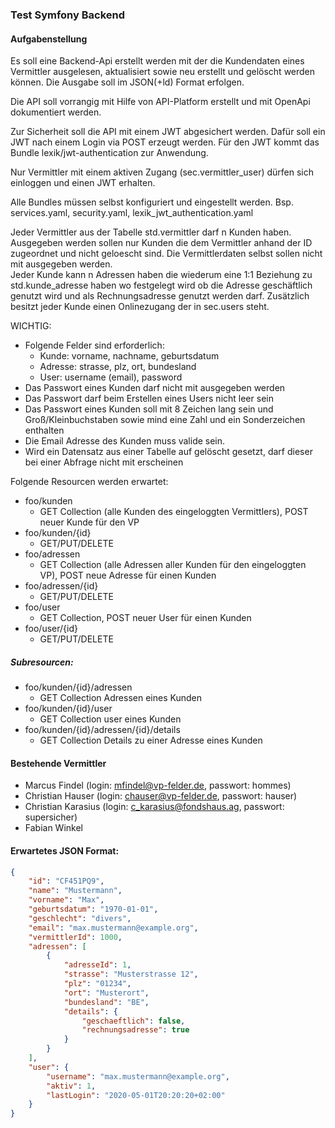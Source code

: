 ### Test Symfony Backend
#### Aufgabenstellung
Es soll eine Backend-Api erstellt werden mit der die Kundendaten eines Vermittler ausgelesen, aktualisiert sowie neu erstellt und gelöscht werden können. Die Ausgabe soll im JSON(+ld) Format erfolgen.

Die API soll vorrangig mit Hilfe von API-Platform erstellt und mit OpenApi dokumentiert werden.    

Zur Sicherheit soll die API mit einem JWT abgesichert werden. Dafür soll ein JWT nach einem Login via POST erzeugt werden.  Für den JWT kommt das Bundle lexik/jwt-authentication zur Anwendung.

Nur Vermittler mit einem aktiven Zugang (sec.vermittler_user) dürfen sich einloggen und einen JWT erhalten.

Alle Bundles müssen selbst konfiguriert und eingestellt werden.
Bsp. services.yaml, security.yaml, lexik_jwt_authentication.yaml

Jeder Vermittler aus der Tabelle std.vermittler darf n Kunden haben. Ausgegeben werden sollen nur Kunden die dem Vermittler anhand der ID zugeordnet und nicht geloescht sind. Die Vermittlerdaten selbst sollen nicht mit ausgegeben werden.  
Jeder Kunde kann n Adressen haben die wiederum eine 1:1 Beziehung zu std.kunde_adresse haben wo festgelegt wird ob die Adresse geschäftlich genutzt wird und als Rechnungsadresse genutzt werden darf. Zusätzlich besitzt jeder Kunde einen Onlinezugang der in sec.users steht.

WICHTIG:  
- Folgende Felder sind erforderlich:
  - Kunde: vorname, nachname, geburtsdatum
  - Adresse: strasse, plz, ort, bundesland
  - User: username (email), password
- Das Passwort eines Kunden darf nicht mit ausgegeben werden
- Das Passwort darf beim Erstellen eines Users nicht leer sein
- Das Passwort eines Kunden soll mit 8 Zeichen lang sein und Groß/Kleinbuchstaben sowie mind eine Zahl und ein Sonderzeichen enthalten
- Die Email Adresse des Kunden muss valide sein.
- Wird ein Datensatz aus einer Tabelle auf gelöscht gesetzt, darf dieser bei einer Abfrage nicht mit erscheinen

Folgende Resourcen werden erwartet:
- foo/kunden
  - GET Collection (alle Kunden des eingeloggten Vermittlers), POST neuer Kunde für den VP
- foo/kunden/{id}
  - GET/PUT/DELETE
- foo/adressen
  - GET Collection (alle Adressen aller Kunden für den eingeloggten VP), POST neue Adresse für einen Kunden
- foo/adressen/{id}
  - GET/PUT/DELETE
- foo/user
  - GET Collection, POST neuer User für einen Kunden
- foo/user/{id}
  - GET/PUT/DELETE

##### Subresourcen:
- foo/kunden/{id}/adressen
  - GET Collection Adressen eines Kunden
- foo/kunden/{id}/user
  - GET Collection user eines Kunden
- foo/kunden/{id}/adressen/{id}/details
  - GET Collection Details zu einer Adresse eines Kunden

#### Bestehende Vermittler
- Marcus Findel (login: mfindel@vp-felder.de, passwort: hommes)
- Christian Hauser (login: chauser@vp-felder.de, passwort: hauser)
- Christian Karasius (login: c_karasius@fondshaus.ag, passwort: supersicher)
- Fabian Winkel

#### Erwartetes JSON Format:

````json
{
    "id": "CF451PQ9",
    "name": "Mustermann",
    "vorname": "Max",
    "geburtsdatum": "1970-01-01",
    "geschlecht": "divers",
    "email": "max.mustermann@example.org",
    "vermittlerId": 1000,
    "adressen": [
        {
            "adresseId": 1,
            "strasse": "Musterstrasse 12",
            "plz": "01234",
            "ort": "Musterort",
            "bundesland": "BE",
            "details": {
                "geschaeftlich": false,
                "rechnungsadresse": true
            }
        }
    ],
    "user": {
        "username": "max.mustermann@example.org",
        "aktiv": 1,
        "lastLogin": "2020-05-01T20:20:20+02:00"
    }
}
````